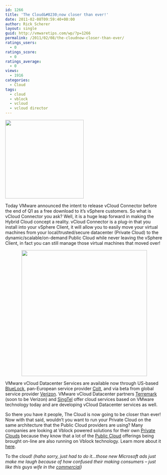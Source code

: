 ```yaml
---
id: 1266
title: 'The Cloud&#8230;now closer than ever!'
date: 2011-02-08T09:59:40+00:00
author: Rick Scherer
layout: single
guid: http://vmwaretips.com/wp/?p=1266
permalink: /2011/02/08/the-cloudnow-closer-than-ever/
ratings_users:
  - 0
ratings_score:
  - 0
ratings_average:
  - 0
views:
  - 1916
categories:
  - Cloud
tags:
  - cloud
  - vblock
  - vcloud
  - vcloud director
---
```

<a rel="attachment wp-att-1269" href="http://vmwaretips.com/wp/wp-content/uploads/2011/02/cloudpic.png"><img class="alignright size-medium wp-image-1269" title="Cloud Diagram" src="http://vmwaretips.com/wp/wp-content/uploads/2011/02/cloudpic-300x117.png" alt="" width="250" srcset="http://www.vmwaretips.com/wp/wp-content/uploads/2011/02/cloudpic-300x117.png 300w, http://www.vmwaretips.com/wp/wp-content/uploads/2011/02/cloudpic.png 989w" sizes="(max-width: 300px) 100vw, 300px" /></a>

Today VMware announced the intent to release vCloud Connector before the end of Q1 as a free download to it&#8217;s vSphere customers. So what is vCloud Connector you ask? Well, it is a huge leap forward in making the Hybrid Cloud concept a reality. vCloud Connector is a plug-in that you install into your vSphere Client, it will allow you to easily move your virtual machines from your local/trusted/secure datacenter (Private Cloud) to the dynamic/scalable/on-demand Public Cloud while never leaving the vSphere Client, in fact you can still manage those virtual machines that moved over!

<p style="text-align: center;">
  <a rel="attachment wp-att-1270" href="http://vmwaretips.com/wp/wp-content/uploads/2011/02/cloudconnector.png"><img class="aligncenter size-medium wp-image-1270" title="Cloud Connector" src="http://vmwaretips.com/wp/wp-content/uploads/2011/02/cloudconnector-300x225.png" alt="" width="400" srcset="http://www.vmwaretips.com/wp/wp-content/uploads/2011/02/cloudconnector-300x225.png 300w, http://www.vmwaretips.com/wp/wp-content/uploads/2011/02/cloudconnector.png 1500w" sizes="(max-width: 300px) 100vw, 300px" /></a>
</p>

VMware vCloud Datacenter Services are available now through US-based <a href="http://www.bluelock.com" target="_blank">BlueLock</a>, pan-European service provider <a href="http://www.colt.net/vmware-vcloud" target="_blank">Colt</a>, and via beta from global service provider <a href="http://www.verizonbusiness.com/Products/it/cloud-it/" target="_blank">Verizon</a>. VMware vCloud Datacenter partners <a href="http://www.terremark.com/services/cloudcomputing.aspx" target="_blank">Terremark</a> (soon to be Verizon) and <a href="http://business.singtel.com" target="_blank">SingTel</a> offer cloud services based on VMware technology today and are developing vCloud Datacenter services as well.

So there you have it people, The Cloud is now going to be closer than ever! Now with that said, wouldn&#8217;t you want to run your Private Cloud on the same architecture that the Public Cloud providers are using? Many companies are looking at Vblock powered solutions for their own <a href="http://vce.com/pdf/media/vce-pr-2011-01-27-claremont-mckenna-college.pdf" target="_blank">Private Clouds</a> because they know that a lot of the <a href="http://http://newsroom.cisco.com/dlls/2010/prod_091410d.html" target="_blank">Public Cloud</a> offerings being brought on-line are also running on Vblock technology. Learn more about it <a href="http://www.vce.com" target="_blank">here</a>.

To the cloud! _(haha sorry, just had to do it&#8230;those new Microsoft ads just make me laugh because of how confused their making consumers &#8211; just like this guys wife in the <a href="http://youtu.be/Lel3swo4RMc" target="_blank">commercial</a>)_